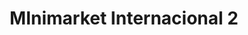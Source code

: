 ---
title: "MInimarket Internacional 2"
url: /puerto-varas/minimarket-internacional-2/
shop: Lebensmittel
---